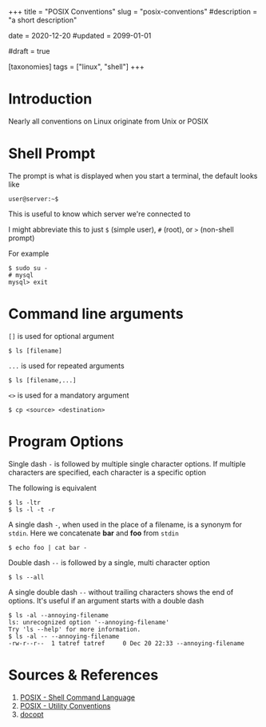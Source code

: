 +++
title = "POSIX Conventions"
slug = "posix-conventions"
#description = "a short description"

date = 2020-12-20
#updated = 2099-01-01

#draft = true

[taxonomies]
tags = ["linux", "shell"]
+++


# Introduction
Nearly all conventions on Linux originate from Unix or POSIX


# Shell Prompt
The prompt is what is displayed when you start a terminal, the default looks like
```shell-session
user@server:~$
```

This is useful to know which server we're connected to

I might abbreviate this to just `$` (simple user), `#` (root), or `>` (non-shell prompt)

For example
```shell-session
$ sudo su - 
# mysql
mysql> exit
```


# Command line arguments
`[]` is used for optional argument
```shell-session
$ ls [filename]
```

`...` is used for repeated arguments
```shell-session
$ ls [filename,...]
```

`<>` is used for a mandatory argument
```shell-session
$ cp <source> <destination>
```


# Program Options
Single dash `-` is followed by multiple single character options. If multiple characters are specified, each character is a specific option

The following is equivalent
```shell-session
$ ls -ltr
$ ls -l -t -r
```

A single dash `-`, when used in the place of a filename, is a synonym for `stdin`. Here we concatenate **bar** and **foo** from `stdin`
```shell-session
$ echo foo | cat bar -
```

Double dash `--` is followed by a single, multi character option
```shell-session
$ ls --all
```

A single double dash `--` without trailing characters shows the end of options. It's useful if an argument starts with a double dash
```shell-session
$ ls -al --annoying-filename
ls: unrecognized option '--annoying-filename'
Try 'ls --help' for more information.
$ ls -al -- --annoying-filename
-rw-r--r--  1 tatref tatref     0 Dec 20 22:33 --annoying-filename
```


# Sources & References
1. [POSIX - Shell Command Language](https://pubs.opengroup.org/onlinepubs/9699919799/xrat/V4_xcu_chap02.html)
1. [POSIX - Utility Conventions](https://pubs.opengroup.org/onlinepubs/9699919799/basedefs/V1_chap12.html)
1. [docopt](http://docopt.org/)